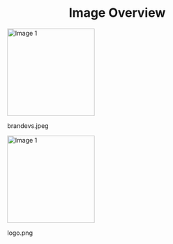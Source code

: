 <h1 style ="text-align: center;"> Image Overview </h1>
<div>
<div style="width="20%">
<img src="https://media.evkx.net/multimedia/models/peugot/brandevs_xst.jpeg" alt="Image 1" style="width: 200px;">
<p>brandevs.jpeg</p>
</div>
<div style="width="20%">
<img src="https://media.evkx.net/multimedia/models/peugot/logo_xst.png" alt="Image 1" style="width: 200px;">
<p>logo.png</p>
</div>
</div>

